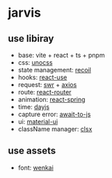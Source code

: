 # jarvis

## use libiray

- base: vite + react + ts + pnpm
- css: [unocss](https://github.com/unocss/unocss)
- state management: [recoil](https://github.com/facebookexperimental/Recoil)
- hooks: [react-use](https://github.com/streamich/react-use)
- request: [swr](https://github.com/vercel/swr) + [axios](https://github.com/axios/axios)
- route: [react-router](https://github.com/remix-run/react-router)
- animation: [react-spring](https://github.com/pmndrs/react-spring)
- time: [dayjs](https://github.com/iamkun/dayjs)
- capture error: [await-to-js](https://github.com/scopsy/await-to-js)
- ui: [material-ui](https://github.com/mui/material-ui)
- className manager: [clsx](https://github.com/lukeed/clsx)

## use assets

- font: [wenkai](https://github.com/lxgw/LxgwWenKai)
